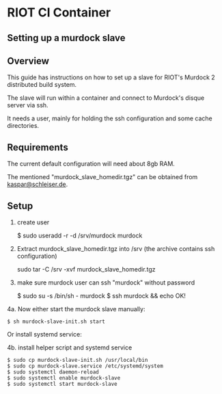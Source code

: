 # RIOT CI Container

## Setting up a murdock slave

## Overview

This guide has instructions on how to set up a slave for RIOT's Murdock 2
distributed build system.

The slave will run within a container and connect to Murdock's disque server
via ssh.

It needs a user, mainly for holding the ssh configuration and some cache directories.

## Requirements

The current default configuration will need about 8gb RAM.

The mentioned "murdock_slave_homedir.tgz" can be obtained from
kaspar@schleiser.de.

## Setup

1. create user

    $ sudo useradd -r -d /srv/murdock murdock

2. Extract murdock_slave_homedir.tgz into /srv
   (the archive contains ssh configuration)

   sudo tar -C /srv -xvf murdock_slave_homedir.tgz

3. make sure murdock user can ssh "murdock" without password

    $ sudo su -s /bin/sh - murdock
    $ ssh murdock && echo OK!

4a. Now either start the murdock slave manually:

    $ sh murdock-slave-init.sh start

Or install systemd service:

4b. install helper script and systemd service

    $ sudo cp murdock-slave-init.sh /usr/local/bin
    $ sudo cp murdock-slave.service /etc/systemd/system
    $ sudo systemctl daemon-reload
    $ sudo systemctl enable murdock-slave
    $ sudo systemctl start murdock-slave

